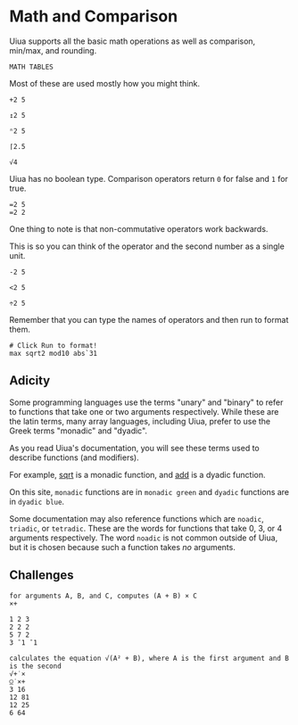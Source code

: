 # Math and Comparison

Uiua supports all the basic math operations as well as comparison, min/max, and rounding.

`MATH TABLES`

Most of these are used mostly how you might think.

```uiua
+2 5
```
```uiua
↥2 5
```
```uiua
ⁿ2 5
```
```uiua
⌈2.5
```
```uiua
√4
```

Uiua has no boolean type. Comparison operators return `0` for false and `1` for true.

```uiua
=2 5
=2 2
```

One thing to note is that non-commutative operators work backwards.

This is so you can think of the operator and the second number as a single unit.

```uiua help(What is 5 "minus 2"?)
-2 5
```
```uiua help(Is 5 "less than 2"?)
<2 5
```
```uiua help(What is 5 "divided by 2"?)
÷2 5
```

Remember that you can type the names of operators and then run to format them.

```uiua help(⇡⇡⇡⇡ Click   )
# Click Run to format!
max sqrt2 mod10 abs`31
```

## Adicity

Some programming languages use the terms "unary" and "binary" to refer to functions that take one or two arguments respectively. While these are the latin terms, many array languages, including Uiua, prefer to use the Greek terms "monadic" and "dyadic".

As you read Uiua's documentation, you will see these terms used to describe functions (and modifiers).

For example, [sqrt]() is a monadic function, and [add]() is a dyadic function.

On this site, `monadic` functions are in `monadic green` and `dyadic` functions are in `dyadic blue`.

Some documentation may also reference functions which are `noadic`, `triadic`, or `tetradic`. These are the words for functions that take 0, 3, or 4 arguments respectively. The word `noadic` is not common outside of Uiua, but it is chosen because such a function takes *no* arguments.

## Challenges

```challenge
for arguments A, B, and C, computes (A + B) × C
×+

1 2 3
2 2 2
5 7 2
3 ¯1 ¯1
```

```challenge
calculates the equation √(A² + B), where A is the first argument and B is the second
√+˙×
⍜˙×+
3 16
12 81
12 25
6 64
```